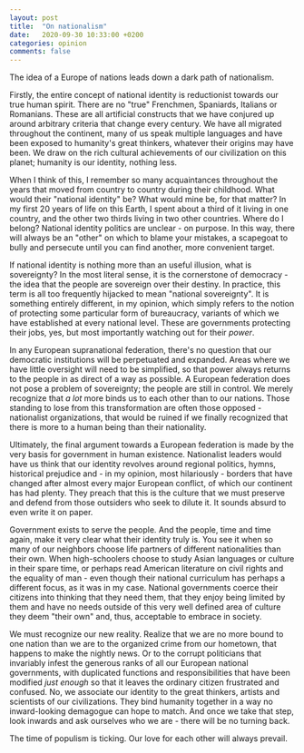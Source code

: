 ```yaml
---
layout: post
title:  "On nationalism"
date:   2020-09-30 10:33:00 +0200
categories: opinion
comments: false
---
```

The idea of a Europe of nations leads down a dark path of nationalism.

<!--more-->

Firstly, the entire concept of national identity is reductionist towards our true human spirit. There are no "true" Frenchmen, Spaniards, Italians or Romanians. These are all artificial constructs that we have conjured up around arbitrary criteria that change every century. We have all migrated throughout the continent, many of us speak multiple languages and have been exposed to humanity's great thinkers, whatever their origins may have been. We draw on the rich cultural achievements of our civilization on this planet; humanity is our identity, nothing less.

When I think of this, I remember so many acquaintances throughout the years that moved from country to country during their childhood. What would their "national identity" be? What would mine be, for that matter? In my first 20 years of life on this Earth, I spent about a third of it living in one country, and the other two thirds living in two other countries. Where do I belong? National identity politics are unclear - on purpose. In this way, there will always be an "other" on which to blame your mistakes, a scapegoat to bully and persecute until you can find another, more convenient target.

If national identity is nothing more than an useful illusion, what is sovereignty? In the most literal sense, it is the cornerstone of democracy - the idea that the people are sovereign over their destiny. In practice, this term is all too frequently hijacked to mean "national sovereignty". It is something entirely different, in my opinion, which simply refers to the notion of protecting some particular form of bureaucracy, variants of which we have established at every national level. These are governments protecting their jobs, yes, but most importantly watching out for their *power*.

In any European supranational federation, there's no question that our democratic institutions will be perpetuated and expanded. Areas where we have little oversight will need to be simplified, so that power always returns to the people in as direct of a way as possible. A European federation does not pose a problem of sovereignty; the people are still in control. We merely recognize that *a lot* more binds us to each other than to our nations. Those standing to lose from this transformation are often those opposed - nationalist organizations, that would be ruined if we finally recognized that there is more to a human being than their nationality.

Ultimately, the final argument towards a European federation is made by the very basis for government in human existence. Nationalist leaders would have us think that our identity revolves around regional politics, hymns, historical prejudice and - in my opinion, most hilariously - borders that have changed after almost every major European conflict, of which our continent has had plenty. They preach that this is the culture that we must preserve and defend from those outsiders who seek to dilute it. It sounds absurd to even write it on paper.

Government exists to serve the people. And the people, time and time again, make it very clear what their identity truly is. You see it when so many of our neighbors choose life partners of different nationalities than their own. When high-schoolers choose to study Asian languages or culture in their spare time, or perhaps read American literature on civil rights and the equality of man - even though their national curriculum has perhaps a different focus, as it was in my case. National governments coerce their citizens into thinking that they need them, that they enjoy being limited by them and have no needs outside of this very well defined area of culture they deem "their own" and, thus, acceptable to embrace in society.

We must recognize our new reality. Realize that we are no more bound to one nation than we are to the organized crime from our hometown, that happens to make the nightly news. Or to the corrupt politicians that invariably infest the generous ranks of all our European national governments, with duplicated functions and responsibilities that have been modified *just enough* so that it leaves the ordinary citizen frustrated and confused. No, we associate our identity to the great thinkers, artists and scientists of our civilizations. They bind humanity together in a way no inward-looking demagogue can hope to match. And once we take that step, look inwards and ask ourselves who we are - there will be no turning back.

The time of populism is ticking. Our love for each other will always prevail.
